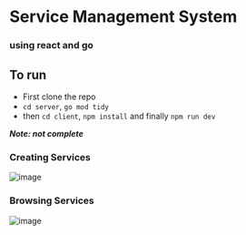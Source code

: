 # Service Management System

### using react and go

## To run

- First clone the repo
- `cd server`, `go mod tidy`
- then `cd client`, `npm install` and finally `npm run dev`


***Note: not complete***

### Creating Services

![image](https://github.com/Sahas001/service-management-system/assets/117729874/d8f18671-13b9-4a9c-b278-b9b583468d6d)

### Browsing Services

![image](https://github.com/Sahas001/service-management-system/assets/117729874/bfb7f91b-77a2-482f-ad73-42656975f670)
